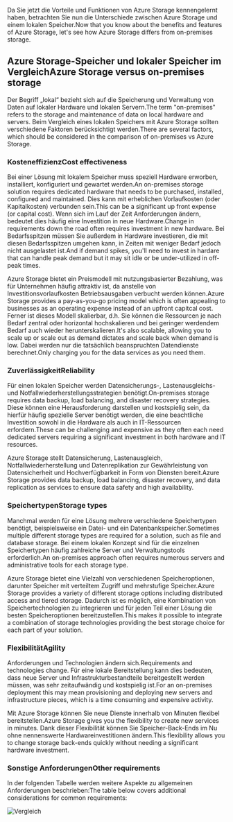 <span data-ttu-id="b8f60-101">Da Sie jetzt die Vorteile und Funktionen von Azure Storage kennengelernt haben, betrachten Sie nun die Unterschiede zwischen Azure Storage und einem lokalen Speicher.</span><span class="sxs-lookup"><span data-stu-id="b8f60-101">Now that you know about the benefits and features of Azure Storage, let's see how Azure Storage differs from on-premises storage.</span></span>

## <a name="azure-storage-versus-on-premises-storage"></a><span data-ttu-id="b8f60-102">Azure Storage-Speicher und lokaler Speicher im Vergleich</span><span class="sxs-lookup"><span data-stu-id="b8f60-102">Azure Storage versus on-premises storage</span></span>

<span data-ttu-id="b8f60-103">Der Begriff „lokal“ bezieht sich auf die Speicherung und Verwaltung von Daten auf lokaler Hardware und lokalen Servern.</span><span class="sxs-lookup"><span data-stu-id="b8f60-103">The term "on-premises" refers to the storage and maintenance of data on local hardware and servers.</span></span> <span data-ttu-id="b8f60-104">Beim Vergleich eines lokalen Speichers mit Azure Storage sollten verschiedene Faktoren berücksichtigt werden.</span><span class="sxs-lookup"><span data-stu-id="b8f60-104">There are several factors, which should be considered in the comparison of on-premises vs Azure Storage.</span></span>

### <a name="cost-effectiveness"></a><span data-ttu-id="b8f60-105">Kosteneffizienz</span><span class="sxs-lookup"><span data-stu-id="b8f60-105">Cost effectiveness</span></span>
<span data-ttu-id="b8f60-106">Bei einer Lösung mit lokalem Speicher muss speziell Hardware erworben, installiert, konfiguriert und gewartet werden.</span><span class="sxs-lookup"><span data-stu-id="b8f60-106">An on-premises storage solution requires dedicated hardware that needs to be purchased, installed, configured and maintained.</span></span> <span data-ttu-id="b8f60-107">Dies kann mit erheblichen Vorlaufkosten (oder Kapitalkosten) verbunden sein.</span><span class="sxs-lookup"><span data-stu-id="b8f60-107">This can be a significant up front expense (or capital cost).</span></span> <span data-ttu-id="b8f60-108">Wenn sich im Lauf der Zeit Anforderungen ändern, bedeutet dies häufig eine Investition in neue Hardware.</span><span class="sxs-lookup"><span data-stu-id="b8f60-108">Change in requirements down the road often requires investment in new hardware.</span></span> <span data-ttu-id="b8f60-109">Bei Bedarfsspitzen müssen Sie außerdem in Hardware investieren, die mit diesen Bedarfsspitzen umgehen kann, in Zeiten mit weniger Bedarf jedoch nicht ausgelastet ist.</span><span class="sxs-lookup"><span data-stu-id="b8f60-109">And if demand spikes, you'll need to invest in hardare that can handle peak demand but it may sit idle or be under-utilized in off-peak times.</span></span>

<span data-ttu-id="b8f60-110">Azure Storage bietet ein Preismodell mit nutzungsbasierter Bezahlung, was für Unternehmen häufig attraktiv ist, da anstelle von Investitionsvorlaufkosten Betriebsausgaben verbucht werden können.</span><span class="sxs-lookup"><span data-stu-id="b8f60-110">Azure Storage provides a pay-as-you-go pricing model which is often appealing to businesses as an operating expense instead of an upfront capitcal cost.</span></span> <span data-ttu-id="b8f60-111">Ferner ist dieses Modell skalierbar, d.h. Sie können die Ressourcen je nach Bedarf zentral oder horizontal hochskalieren und bei geringer werdendem Bedarf auch wieder herunterskalieren.</span><span class="sxs-lookup"><span data-stu-id="b8f60-111">It's also scalable, allowing you to scale up or scale out as demand dictates and scale back when demand is low.</span></span> <span data-ttu-id="b8f60-112">Dabei werden nur die tatsächlich beanspruchten Datendienste berechnet.</span><span class="sxs-lookup"><span data-stu-id="b8f60-112">Only charging you for the data services as you need them.</span></span>

### <a name="reliability"></a><span data-ttu-id="b8f60-113">Zuverlässigkeit</span><span class="sxs-lookup"><span data-stu-id="b8f60-113">Reliability</span></span> 
<span data-ttu-id="b8f60-114">Für einen lokalen Speicher werden Datensicherungs-, Lastenausgleichs- und Notfallwiederherstellungsstrategien benötigt.</span><span class="sxs-lookup"><span data-stu-id="b8f60-114">On-premises storage requires data backup, load balancing, and disaster recovery strategies.</span></span> <span data-ttu-id="b8f60-115">Diese können eine Herausforderung darstellen und kostspielig sein, da hierfür häufig spezielle Server benötigt werden, die eine beachtliche Investition sowohl in die Hardware als auch in IT-Ressourcen erfordern.</span><span class="sxs-lookup"><span data-stu-id="b8f60-115">These can be challenging and expensive as they often each need dedicated servers requiring a significant investment in both hardware and IT resources.</span></span>

<span data-ttu-id="b8f60-116">Azure Storage stellt Datensicherung, Lastenausgleich, Notfallwiederherstellung und Datenreplikation zur Gewährleistung von Datensicherheit und Hochverfügbarkeit in Form von Diensten bereit.</span><span class="sxs-lookup"><span data-stu-id="b8f60-116">Azure Storage provides data backup, load balancing, disaster recovery, and data replication as services to ensure data safety and high availability.</span></span>

### <a name="storage-types"></a><span data-ttu-id="b8f60-117">Speichertypen</span><span class="sxs-lookup"><span data-stu-id="b8f60-117">Storage types</span></span>
<span data-ttu-id="b8f60-118">Manchmal werden für eine Lösung mehrere verschiedene Speichertypen benötigt, beispielsweise ein Datei- und ein Datenbankspeicher.</span><span class="sxs-lookup"><span data-stu-id="b8f60-118">Sometimes multiple different storage types are required for a solution, such as file and database storage.</span></span> <span data-ttu-id="b8f60-119">Bei einem lokalen Konzept sind für die einzelnen Speichertypen häufig zahlreiche Server und Verwaltungstools erforderlich.</span><span class="sxs-lookup"><span data-stu-id="b8f60-119">An on-premises approach often requires numerous servers and administrative tools for each storage type.</span></span>

<span data-ttu-id="b8f60-120">Azure Storage bietet eine Vielzahl von verschiedenen Speicheroptionen, darunter Speicher mit verteiltem Zugriff und mehrstufige Speicher.</span><span class="sxs-lookup"><span data-stu-id="b8f60-120">Azure Storage provides a variety of different storage options including distributed access and tiered storage.</span></span> <span data-ttu-id="b8f60-121">Dadurch ist es möglich, eine Kombination von Speichertechnologien zu integrieren und für jeden Teil einer Lösung die besten Speicheroptionen bereitzustellen.</span><span class="sxs-lookup"><span data-stu-id="b8f60-121">This makes it possible to integrate a combination of storage technologies providing the best storage choice for each part of your solution.</span></span>

### <a name="agility"></a><span data-ttu-id="b8f60-122">Flexibilität</span><span class="sxs-lookup"><span data-stu-id="b8f60-122">Agility</span></span>
<span data-ttu-id="b8f60-123">Anforderungen und Technologien ändern sich.</span><span class="sxs-lookup"><span data-stu-id="b8f60-123">Requirements and technologies change.</span></span> <span data-ttu-id="b8f60-124">Für eine lokale Bereitstellung kann dies bedeuten, dass neue Server und Infrastrukturbestandteile bereitgestellt werden müssen, was sehr zeitaufwändig und kostspielig ist.</span><span class="sxs-lookup"><span data-stu-id="b8f60-124">For an on-premises deployment this may mean provisioning and deploying new servers and infrastructure pieces, which is a time consuming and expensive activity.</span></span>

<span data-ttu-id="b8f60-125">Mit Azure Storage können Sie neue Dienste innerhalb von Minuten flexibel bereitstellen.</span><span class="sxs-lookup"><span data-stu-id="b8f60-125">Azure Storage gives you the flexibility to create new services in minutes.</span></span> <span data-ttu-id="b8f60-126">Dank dieser Flexibilität können Sie Speicher-Back-Ends im Nu ohne nennenswerte Hardwareinvestitionen ändern.</span><span class="sxs-lookup"><span data-stu-id="b8f60-126">This flexibility allows you to change storage back-ends quickly without needing a significant hardware investment.</span></span>

### <a name="other-requirements"></a><span data-ttu-id="b8f60-127">Sonstige Anforderungen</span><span class="sxs-lookup"><span data-stu-id="b8f60-127">Other requirements</span></span>
<span data-ttu-id="b8f60-128">In der folgenden Tabelle werden weitere Aspekte zu allgemeinen Anforderungen beschrieben:</span><span class="sxs-lookup"><span data-stu-id="b8f60-128">The table below covers additional considerations for common requirements:</span></span>

![Vergleich](../media-draft/Comparison.png)
